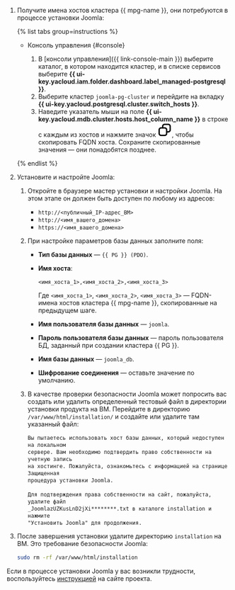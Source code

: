 1. Получите имена хостов кластера {{ mpg-name }}, они потребуются в процессе установки Joomla:

    {% list tabs group=instructions %}

    - Консоль управления {#console}

      1. В [консоли управления]({{ link-console-main }}) выберите каталог, в котором находится кластер, и в списке сервисов выберите **{{ ui-key.yacloud.iam.folder.dashboard.label_managed-postgresql }}**.
      1. Выберите кластер `joomla-pg-cluster` и перейдите на вкладку **{{ ui-key.yacloud.postgresql.cluster.switch_hosts }}**.
      1. Наведите указатель мыши на поле **{{ ui-key.yacloud.mdb.cluster.hosts.host_column_name }}** в строке с  каждым из хостов и нажмите значок ![Copy](../../../_assets/console-icons/copy.svg), чтобы скопировать FQDN хоста. Сохраните скопированные значения — они понадобятся позднее.

    {% endlist %}

1. Установите и настройте Joomla:

    1. Откройте в браузере мастер установки и настройки Joomla. На этом этапе он должен быть доступен по любому из адресов:

        * `http://<публичный_IP-адрес_ВМ>`
        * `http://<имя_вашего_домена>`
        * `https://<имя_вашего_домена>`
    1. При настройке параметров базы данных заполните поля:

        * **Тип базы данных** — `{{ PG }} (PDO)`.
        * **Имя хоста**:

            ```text
            <имя_хоста_1>,<имя_хоста_2>,<имя_хоста_3>
            ```

            Где `<имя_хоста_1>`, `<имя_хоста_2>`, `<имя_хоста_3>` — FQDN-имена хостов кластера {{ mpg-name }}, скопированные на предыдущем шаге.
        * **Имя пользователя базы данных** — `joomla`.
        * **Пароль пользователя базы данных** — пароль пользователя БД, заданный при создании кластера {{ PG }}.
        * **Имя базы данных** — `joomla_db`.
        * **Шифрование соединения** — оставьте значение по умолчанию.
    1. В качестве проверки безопасности Joomla может попросить вас создать или удалить определенный тестовый файл в директории установки продукта на ВМ. Перейдите в директорию `/var/www/html/installation/` и создайте или удалите там указанный файл:

        ```text
        Вы пытаетесь использовать хост базы данных, который недоступен на локальном 
        сервере. Вам необходимо подтвердить право собственности на учетную запись 
        на хостинге. Пожалуйста, ознакомьтесь с информацией на странице Защищенная 
        процедура установки Joomla.

        Для подтверждения права собственности на сайт, пожалуйста, удалите файл 
        _JoomlazUZKusLnD2jXi********.txt в каталоге installation и нажмите 
        "Установить Joomla" для продолжения.
        ```
1. После завершения установки удалите директорию `installation` на ВМ. Это требование безопасности Joomla:

    ```bash
    sudo rm -rf /var/www/html/installation
    ```

Если в процессе установки Joomla у вас возникли трудности, воспользуйтесь [инструкцией](https://docs.joomla.org/J4.x:Installing_Joomla) на сайте проекта.